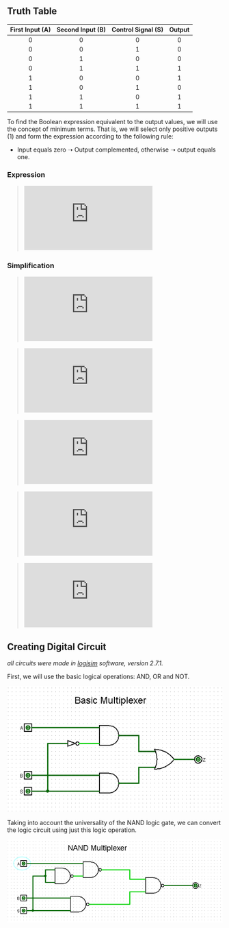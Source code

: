 ## Truth Table

| First Input (A) | Second Input (B) | Control Signal (S) | Output |
| :--: | :--: | :--: | :--: |
| 0 | 0  | 0 | 0 |
| 0 | 0  | 1 | 0 |
| 0 | 1  | 0 | 0 |
| 0 | 1  | 1 | 1 |
| 1 | 0  | 0 | 1 |
| 1 | 0  | 1 | 0 |
| 1 | 1  | 0 | 1 |
| 1 | 1  | 1 | 1 |

To find the Boolean expression equivalent to the output values, we will use the concept of minimum terms. That is, we will select only positive outputs (1) and form the expression according to the following rule: 

- Input equals zero ➝ Output complemented, otherwise ➝ output equals one. 

### Expression

> ![](https://latex.codecogs.com/gif.latex?%5Cbar%7BA%7DBS%20&plus;%20A%5Cbar%7BB%7D%5Cbar%7BS%7D%20&plus;%20AB%5Cbar%7BS%7D%20&plus;%20ABS)

### Simplification
> ![](https://latex.codecogs.com/gif.latex?%7B%5Ccolor%7BTeal%7D%5Cbar%7BA%7DBS%7D%20&plus;%20%7B%5Ccolor%7BOrange%7DA%5Cbar%7BB%7D%5Cbar%7BS%7D%7D%20&plus;%20%7B%5Ccolor%7BTeal%7DAB%5Cbar%7BS%7D%7D%20&plus;%20%7B%5Ccolor%7BOrange%7DABS%7D%20%3D)

> ![](https://latex.codecogs.com/gif.latex?BS%28%5Cbar%7BA%7D%20&plus;%20A%29%20&plus;%20%5Cbar%7BS%7D%28A%5Cbar%7BB%7D%20&plus;%20AB%29%20%3D)

> ![](https://latex.codecogs.com/gif.latex?BS%20&plus;%20%5Cbar%7BS%7D%5BA%28%5Cbar%7BB%7D%20&plus;%20B%29%5D%20%3D)

> ![](https://latex.codecogs.com/gif.latex?BS%20&plus;%20%5Cbar%7BS%7D%5BA%281%29%5D%20%3D)

> ![](https://latex.codecogs.com/gif.latex?BS%20&plus;%20%5Cbar%7BS%7DA)

## Creating Digital Circuit

_all circuits were made in [logisim](http://www.cburch.com/logisim/) software, version 2.7.1._

First, we will use the basic logical operations: AND, OR and NOT.

![](basic_mux.png)

Taking into account the universality of the NAND logic gate, we can convert the logic circuit using just this logic operation. 

![](nand_mux.png)





